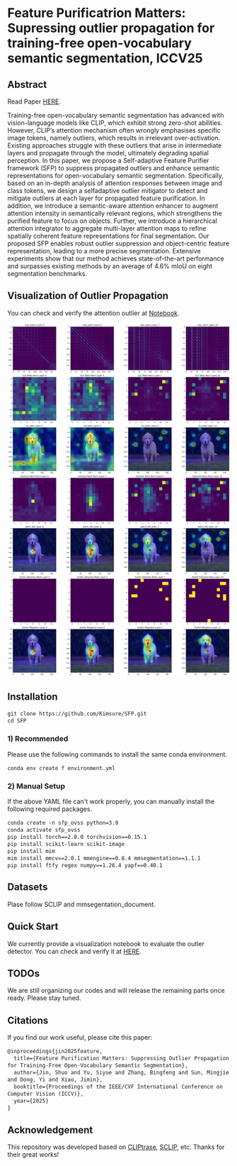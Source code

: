 # Feature Purificatrion Matters: Supressing outlier propagation for training-free open-vocabulary semantic segmentation, ICCV25

## Abstract

Read Paper [HERE](https://openaccess.thecvf.com/content/ICCV2025/papers/Jin_Feature_Purification_Matters_Suppressing_Outlier_Propagation_for_Training-Free_Open-Vocabulary_Semantic_ICCV_2025_paper.pdf).


Training-free open-vocabulary semantic segmentation has advanced with vision-language models like CLIP, which exhibit strong zero-shot abilities. However, CLIP’s attention mechanism often wrongly emphasises specific image tokens, namely outliers, which results in irrelevant over-activation. Existing approaches struggle with these outliers that arise in intermediate layers and propagate through the model, ultimately degrading spatial perception. In this paper, we propose a Self-adaptive Feature Purifier framework (SFP) to suppress propagated outliers and enhance semantic representations for open-vocabulary semantic segmentation. Specifically, based on an in-depth analysis of attention responses between image and class tokens, we design a selfadaptive outlier mitigator to detect and mitigate outliers at each layer for propagated feature purification. In addition, we introduce a semantic-aware attention enhancer to augment attention intensity in semantically relevant regions, which strengthens the purified feature to focus on objects. Further, we introduce a hierarchical attention integrator to aggregate multi-layer attention maps to refine spatially coherent feature representations for final segmentation. Our proposed SFP enables robust outlier suppression and object-centric feature representation, leading to a more precise segmentation. Extensive experiments show that our method achieves state-of-the-art performance and surpasses existing methods by an average of 4.6% mIoU on eight segmentation benchmarks.


## Visualization of Outlier Propagation
You can check and verify the attention outlier at [Notebook](outlier_vis.ipynb).

![fig](./figs/outlier_vis.png)


## Installation
```
git clone https://github.com/Kimsure/SFP.git
cd SFP
```

### 1) Recommended

Please use the following commands to install the same conda environment.
```
conda env create f environment.yml
```

### 2) Manual Setup

If the above YAML file can't work properly, you can manually install the following required packages.

```
conda create -n sfp_ovss python=3.9
conda activate sfp_ovss
pip install torch==2.0.0 torchvision==0.15.1
pip install scikit-learn scikit-image
pip install mim
mim install mmcv==2.0.1 mmengine==0.8.4 mmsegmentation==1.1.1
pip install ftfy regex numpy==1.26.4 yapf==0.40.1
```

## Datasets
Plase follow SCLIP and mmsegentation_document.

## Quick Start
We currently provide a visualization notebook to evaluate the outler detector. You can check and verify it at [HERE](outlier_vis.ipynb).

## TODOs
We are still organizing our codes and will release the remaining parts once ready. Please stay tuned.

## Citations
If you find our work useful, please cite this paper:
```
@inproceedings{jin2025feature,
  title={Feature Purification Matters: Suppressing Outlier Propagation for Training-Free Open-Vocabulary Semantic Segmentation},
  author={Jin, Shuo and Yu, Siyue and Zhang, Bingfeng and Sun, Mingjie and Dong, Yi and Xiao, Jimin},
  booktitle={Proceedings of the IEEE/CVF International Conference on Computer Vision (ICCV)},
  year={2025}
}
```

## Acknowledgement
This repository was developed based on [CLIPtrase](https://github.com/leaves162/CLIPtrase), [SCLIP](https://github.com/wangf3014/SCLIP), etc. Thanks for their great works!